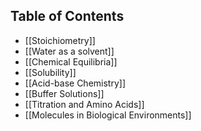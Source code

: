 ## Table of Contents
- [[Stoichiometry]]
- [[Water as a solvent]]
- [[Chemical Equilibria]]
- [[Solubility]]
- [[Acid-base Chemistry]]
- [[Buffer Solutions]]
- [[Titration and Amino Acids]]
- [[Molecules in Biological Environments]]


